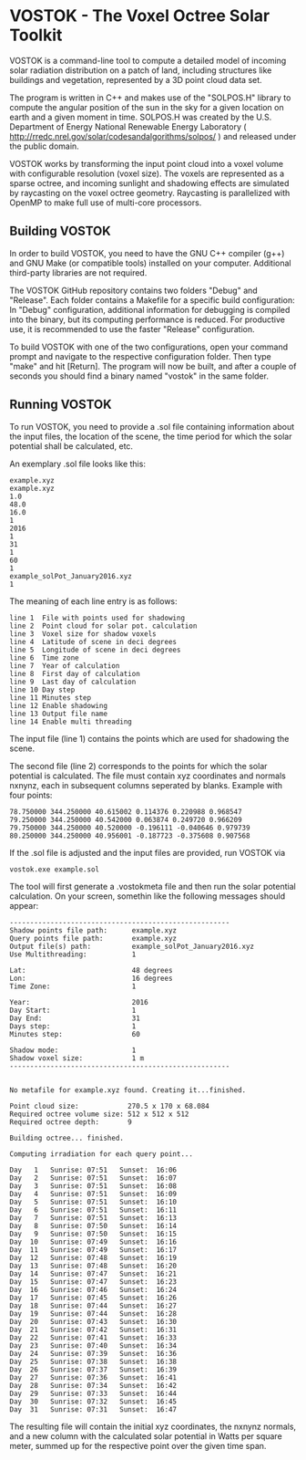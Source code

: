 # VOSTOK - The Voxel Octree Solar Toolkit
VOSTOK is a command-line tool to compute a detailed model of incoming solar radiation distribution on a patch of land, including structures like buildings and vegetation, represented by a 3D point cloud data set. 

The program is written in C++ and makes use of the "SOLPOS.H" library to compute the angular position of the sun in the sky for a given location on earth and a given moment in time. SOLPOS.H was created by the U.S. Department of Energy National Renewable Energy Laboratory ( http://rredc.nrel.gov/solar/codesandalgorithms/solpos/ ) and released under the public domain.

VOSTOK works by transforming the input point cloud into a voxel volume with configurable resolution (voxel size). The voxels are represented as a sparse octree, and incoming sunlight and shadowing effects are simulated by raycasting on the voxel octree geometry. Raycasting is parallelized with OpenMP to make full use of multi-core processors.

## Building VOSTOK
In order to build VOSTOK, you need to have the GNU C++ compiler (g++) and GNU Make (or compatible tools) installed on your computer. Additional third-party libraries are not required.

The VOSTOK GitHub repository contains two folders "Debug" and "Release". Each folder contains a Makefile for a specific build configuration: In "Debug" configuration, additional information for debugging is compiled into the binary, but its computing performance is reduced. For productive use, it is recommended to use the faster "Release" configuration. 

To build VOSTOK with one of the two configurations, open your command prompt and navigate to the respective configuration folder. Then type "make" and hit [Return]. The program will now be built, and after a couple of seconds you should find a binary named "vostok" in the same folder.

## Running VOSTOK

To run VOSTOK, you need to provide a .sol file containing information about the input files, the location of the scene, the time period for which the solar potential shall be calculated, etc.

An exemplary .sol file looks like this:

    example.xyz
    example.xyz
    1.0
    48.0
    16.0
    1
    2016
    1
    31
    1
    60
    1
    example_solPot_January2016.xyz
    1

The meaning of each line entry is as follows:

    line 1	File with points used for shadowing
    line 2	Point cloud for solar pot. calculation
    line 3	Voxel size for shadow voxels
    line 4	Latitude of scene in deci degrees
    line 5	Longitude of scene in deci degrees
    line 6	Time zone
    line 7	Year of calculation
    line 8	First day of calculation
    line 9	Last day of calculation
    line 10	Day step
    line 11	Minutes step
    line 12	Enable shadowing
    line 13	Output file name
    line 14	Enable multi threading

The input file (line 1) contains the points which are used for shadowing the scene.

The second file (line 2) corresponds to the points for which the solar potential is calculated. The file must contain xyz coordinates and normals nxnynz, each in subsequent columns seperated by blanks. Example with four points:

    78.750000 344.250000 40.615002 0.114376 0.220988 0.968547
    79.250000 344.250000 40.542000 0.063874 0.249720 0.966209
    79.750000 344.250000 40.520000 -0.196111 -0.040646 0.979739
    80.250000 344.250000 40.956001 -0.187723 -0.375608 0.907568
    
If the .sol file is adjusted and the input files are provided, run VOSTOK via

    vostok.exe example.sol

The tool will first generate a .vostokmeta file and then run the solar potential calculation. On your screen, somethin like the following messages should appear:

    ------------------------------------------------------
    Shadow points file path:      example.xyz
    Query points file path:       example.xyz
    Output file(s) path:          example_solPot_January2016.xyz
    Use Multithreading:           1
    
    Lat:                          48 degrees
    Lon:                          16 degrees
    Time Zone:                    1
    
    Year:                         2016
    Day Start:                    1
    Day End:                      31
    Days step:                    1
    Minutes step:                 60
    
    Shadow mode:                  1
    Shadow voxel size:            1 m
    ------------------------------------------------------
    
    
    No metafile for example.xyz found. Creating it...finished.
    
    Point cloud size:            270.5 x 170 x 68.084
    Required octree volume size: 512 x 512 x 512
    Required octree depth:       9
    
    Building octree... finished.
    
    Computing irradiation for each query point...
    
    Day   1   Sunrise: 07:51   Sunset:  16:06
    Day   2   Sunrise: 07:51   Sunset:  16:07
    Day   3   Sunrise: 07:51   Sunset:  16:08
    Day   4   Sunrise: 07:51   Sunset:  16:09
    Day   5   Sunrise: 07:51   Sunset:  16:10
    Day   6   Sunrise: 07:51   Sunset:  16:11
    Day   7   Sunrise: 07:51   Sunset:  16:13
    Day   8   Sunrise: 07:50   Sunset:  16:14
    Day   9   Sunrise: 07:50   Sunset:  16:15
    Day  10   Sunrise: 07:49   Sunset:  16:16
    Day  11   Sunrise: 07:49   Sunset:  16:17
    Day  12   Sunrise: 07:48   Sunset:  16:19
    Day  13   Sunrise: 07:48   Sunset:  16:20
    Day  14   Sunrise: 07:47   Sunset:  16:21
    Day  15   Sunrise: 07:47   Sunset:  16:23
    Day  16   Sunrise: 07:46   Sunset:  16:24
    Day  17   Sunrise: 07:45   Sunset:  16:26
    Day  18   Sunrise: 07:44   Sunset:  16:27
    Day  19   Sunrise: 07:44   Sunset:  16:28
    Day  20   Sunrise: 07:43   Sunset:  16:30
    Day  21   Sunrise: 07:42   Sunset:  16:31
    Day  22   Sunrise: 07:41   Sunset:  16:33
    Day  23   Sunrise: 07:40   Sunset:  16:34
    Day  24   Sunrise: 07:39   Sunset:  16:36
    Day  25   Sunrise: 07:38   Sunset:  16:38
    Day  26   Sunrise: 07:37   Sunset:  16:39
    Day  27   Sunrise: 07:36   Sunset:  16:41
    Day  28   Sunrise: 07:34   Sunset:  16:42
    Day  29   Sunrise: 07:33   Sunset:  16:44
    Day  30   Sunrise: 07:32   Sunset:  16:45
    Day  31   Sunrise: 07:31   Sunset:  16:47

The resulting file will contain the initial xyz coordinates, the nxnynz normals, and a new column with the calculated solar potential in Watts per square meter, summed up for the respective point over the given time span.
